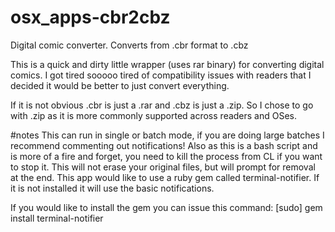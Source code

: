 # osx_apps-cbr2cbz
Digital comic converter. Converts from .cbr format to .cbz

This is a quick and dirty little wrapper (uses rar binary) for converting digital comics.  I got tired sooooo tired of compatibility issues with readers that I decided it would be better to just convert everything.

If it is not obvious .cbr is just a .rar and .cbz is just a .zip.  So I chose to go with .zip as it is more commonly supported across readers and OSes.

#notes
This can run in single or batch mode, if you are doing large batches I recommend commenting out notifications!  Also as this is a bash script and is more of a fire and forget, you need to kill the process from CL if you want to stop it.  This will not erase your original files, but will prompt for removal at the end.
This app would like to use a ruby gem called terminal-notifier.  If it is not installed it will use the basic notifications.  

If you would like to install the gem you can issue this command:
[sudo] gem install terminal-notifier
